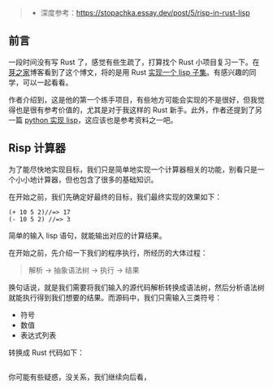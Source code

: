 >* 深度参考：https://stopachka.essay.dev/post/5/risp-in-rust-lisp

## 前言
一段时间没有写 Rust 了，感觉有些生疏了，打算找个 Rust 小项目复习一下。在[芽之家](https://blog.budshome.com/)博客看到了这个博文，将的是用 Rust [实现一个 lisp 子集](https://stopachka.essay.dev/post/5/risp-in-rust-lisp)。有感兴趣的同学，可以一起看看。

作者介绍到，这是他的第一个练手项目，有些地方可能会实现的不是很好，但我觉得也是很有参考价值的，尤其是对于我这样的 Rust 新手。此外，作者还提到了另一篇 [python 实现 lisp](http://norvig.com/lispy.html)，这应该也是参考资料之一吧。

## Risp 计算器
为了能尽快地实现目标，我们只是简单地实现一个计算器相关的功能，别看只是一个小小地计算器，但也包含了很多的基础知识。

在开始之前，我们先确定好最终的目标，我们最终实现的效果如下：

```
(+ 10 5 2)//=> 17
(- 10 5 2) //=> 3
```

简单的输入 lisp 语句，就能输出对应的计算结果。

在开始之前，先介绍一下我们的程序执行，所经历的大体过程：
>解析 -> 抽象语法树 -> 执行 -> 结果

换句话说，就是我们需要将我们输入的源代码解析转换成语法树，然后分析语法树就能执行得到我们想要的结果。而源码中，我们只需输入三类符号：

* 符号
* 数值
* 表达式列表

转换成 Rust 代码如下：

```rust

```

你可能有些疑惑，没关系，我们继续向后看，




